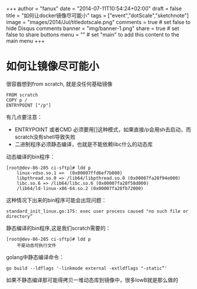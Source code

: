 +++
author = "fanux"
date = "2014-07-11T10:54:24+02:00"
draft = false
title = "如何让docker镜像尽可能小"
tags = ["event","dotScale","sketchnote"]
image = "images/2014/Jul/titledotscale.png"
comments = true     # set false to hide Disqus comments
banner = "img/banner-1.png"
share = true        # set false to share buttons
menu = ""           # set "main" to add this content to the main menu
+++

# 如何让镜像尽可能小
很容器想到from scratch, 就是没任何基础镜像
```
FROM scratch
COPY p /
ENTRYPOINT ["/p"]
```
<!--more-->
有几点要注意：

* ENTRYPOINT 或者CMD 必须要用[]这种模式，如果直接/p会用sh去启动，而scratch没有shell导致失败
* 二进制程序必须静态编译，也就是不能依赖libc什么的动态库

动态编译的bin程序：
```
[root@dev-86-205 ci-sftp]# ldd p
    linux-vdso.so.1 =>  (0x00007ffd6ef7b000)
    libpthread.so.0 => /lib64/libpthread.so.0 (0x00007fa28f94e000)
    libc.so.6 => /lib64/libc.so.6 (0x00007fa28f58d000)
    /lib64/ld-linux-x86-64.so.2 (0x00007fa28fb72000)
```
这种情况下出来的bin程序可能会出现问题：

```
standard_init_linux.go:175: exec user process caused "no such file or directory”
```

静态编译的bin程序,这是我们scratch需要的：
```
[root@dev-86-205 ci-sftp]# ldd p
    不是动态可执行文件
```

golang中静态编译命令：
```
go build --ldflags '-linkmode external -extldflags "-static”'
```

如果不静态编译那可能得拷贝一堆动态库到镜像中，很多lowB就是那么做的

